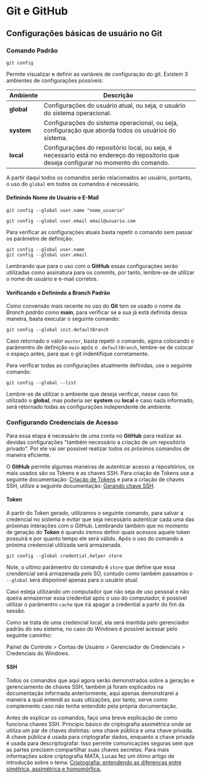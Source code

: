 # Git e GitHub

## Configurações básicas de usuário no Git

### Comando Padrão

```
git config
```

Permite visualizar e definir as variáveis de configuração do git. Existem 3 ambientes de configurações possíveis:

| Ambiente | Descrição |
| -------- | --------- |
| **global**| Configurações do usuário atual, ou seja, o usuário do sistema operacional. |
| **system** | Configurações do sistema operacional, ou seja, configuração que aborda todos os usuários do sistema. |
| **local** | Configurações do repositório local, ou seja, é necessario está no endereço do repositorio que deseja configurar no momento do comando.|

A partir daqui todos os comandos serão relacionados ao usuário, portanto, o uso do `global` em todos os comandos é necessário.

#### Definindo Nome de Usuário e E-Mail

```
git config --global user.name "nome_usuario"
```

```
git config --global user.email email@usuario.com
```
Para verificar as configurações atuais basta repetir o comando sem passar os parâmetro de definição:

```
git config --global user.name
git config --global user.email
```
Lembrando que para o uso com o **GitHub** essas configurações serão utilizadas como assinatura para os commits, por tanto, lembre-se de utilizar o nome de usuário e e-mail corretos.

#### Verificando e Definindo a Branch Padrão

Como convensão mais recente no uso do **Git** tem se usado o nome da *Branch padrão* como **main**, para verificar se a sua já está definida dessa maneira, basta executar o seguinte comando:

```
git config --global init.defaultBranch
```

Caso retornado o valor `master`, basta repetir o comando, agora colocando o parâmentro de definição `main` após o `.defaultBranch`, lembre-se de colocar o espaço antes, para que o git indentifique corretamente.

Para verificar todas as configurações atualmente definidas, use o seguinte comando:

```
git config --global --list
```
Lembre-se de utilizar o ambiente que deseja verificar, nesse caso foi utilizado o **global**, mas poderia ser **system** ou **local** e caso nada informado, será retornado todas as configurações independente de ambiente.

### Configurando Credenciais de Acesso

Para essa etapa é necessário de uma conta no **GitHub** para realizar as devidas configurações "também necessário a criação de um repositório privado". Por ele vai ser possível realizar todos os próximos comandos de maneira eficiente.

O **GitHub** permite algumas maneiras de autenticar acesso a repositórios, os mais usados são os Tokens e as chaves SSH. Para criação de Tokens use a seguinte documentação: [Criação de Tokens](https://docs.github.com/pt/authentication/keeping-your-account-and-data-secure/managing-your-personal-access-tokens) e para a criação de chaves SSH, utilize a seguinte documentação: [Gerando chave SSH](https://docs.github.com/pt/authentication/connecting-to-github-with-ssh/generating-a-new-ssh-key-and-adding-it-to-the-ssh-agent).

#### Token
A partir do Token gerado, utilizamos o seguinte comando, para salvar a credencial no sistema e evitar que seja necessário autenticar cada uma das próximas interações com o GitHub. Lembrando também que no momento de geração do **Token** é quando iremos definir quais acessos aquele token possuirá e por quanto tempo ele será válido. Após o uso do comando a próxima credencial utilizada será armazenada.

```
git config --global credential.helper store
```
Note, o ultimo parâmentro do comando é `store` que define que essa crendencial será armazenada pelo SO, contudo como também passamos o `--global` será disponível apenas para o usuário atual. 

Caso esteja utilizando um computador que não seja de uso pessoal e não queira armazernar essa credential após o uso do computador, é possível utilizar o parâmentro `cache` que irá apagar a credential a partir do fim da sessão.

Como se trata de uma credencial local, ela será mantida pelo gerenciador padrão do seu sistema, no caso do Windows é possível acessar pelo seguinte caminho:

Painel de Controle > Contas de Usuário > Gerenciador de Credenciais > Credenciais do Windows.

#### SSH

Todos os comandos que aqui agora serão demonstrados sobre a geração e gerenciamento de chaves SSH, também já foram explicados na documentação informada anteriormente, aqui apenas demonstrarei a maneira a qual entendi as suas utlizações, por tanto, serve como complemento caso não tenha entendido pela própria documentação.

Antes de explicar os comandos, faço uma breve explicação de como funciona chaves SSH. Principio básico de criptografia assimétrica onde se utiliza um par de chaves distintas: uma chave pública e uma chave privada. A chave pública é usada para criptografar dados, enquanto a chave privada é usada para descriptografar. Isso permite comunicações seguras sem que as partes precisem compartilhar suas chaves secretas. Para mais informações sobre criptografia MATA, Lucas fez um ótimo artigo de introdução sobre o tema: [Criptografia: entendendo as diferenças entre simétrica, assimétrica e homomórfica.](https://www.alura.com.br/artigos/criptografia-diferencas-simetrica-assimetrica-homomorfica)